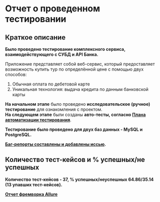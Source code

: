 # Отчет о проведенном тестировании
## Краткое описание
**Было проведено тестирование комплексного сервиса, взаимодействующего с СУБД и API Банка.**

Приложение представляет собой веб-сервис, который предоставляет возможность купить тур по определённой цене с помощью двух способов:
1. Обычная оплата по дебетовой карте
1. Уникальная технология: выдача кредита по данным банковской карты

**На начальном этапе** было проведено **исследовательское (ручное) тестирование** для ознакомления с проектом.  
**На следующем этапе** были созданы **авто-тесты, согласно [Плана автоматизации тестирования](https://github.com/Testogeo/Graduation_project/blob/main/Docs/Plan.md)**.

**Тестирование было проведено для двух баз данных - MySQL и PostgreSQL.**

**[Баг-репорты составлены и добавлены иссью](https://github.com/Testogeo/Graduation_project/issues).**
## Количество тест-кейсов и % успешных/не успешных
**Количество тест-кейсов - 37, % успешных/неуспешных  64.86/35.14 (13 упавших тест-кейсов).**

**[Отчет фремворка Allure](https://github.com/Testogeo/Graduation_project/blob/main/Docs/AllureReport.jpeg)**




